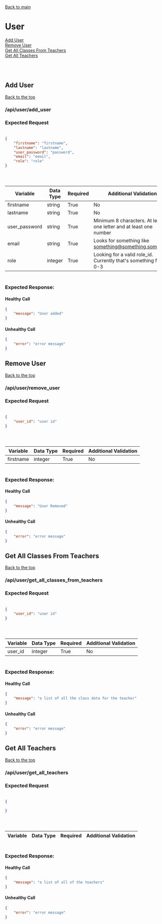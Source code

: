 [Back to main](../README.md)
# User
[Add User](#add-user)<br>
[Remove User](#remove-user)<br>
[Get All Classes From Teachers](#get-all-classes-from-teachers)<br>
[Get All Teachers](#get-all-teachers)<br>

<br><br>
## Add User
[Back to the top](#user)
### /api/user/add_user
### Expected Request<br><br>
```json
{
    "firstname": "firstname",
    "lastname": "lastname",
    "user_password": "password",
    "email": "email",
    "role": "role"
}
```
### <br>

| Variable      | Data Type | Required | Additional Validation                                              |
|---------------|-----------|----------|--------------------------------------------------------------------|
| firstname     | string    | True     | No                                                                 |
| lastname      | string    | True     | No                                                                 | 
| user_password | string    | True     | Minimum 8 characters.  At least one letter and at least one number |
| email         | string    | True     | Looks for something like something@something.something             |
| role          | integer   | True     | Looking for a valid role_id.  Currently that's something from 0-3  |

### <br>Expected Response:<br>
#### Healthy Call
```json 
{
    "message": "User added"
}
```
#### Unhealthy Call
```json 
{
    "error": "error message"
}
```

## Remove User
[Back to the top](#user)
### /api/user/remove_user
### Expected Request<br><br>
```json
{
    "user_id": "user id"
}
```
### <br>

| Variable      | Data Type | Required | Additional Validation                                              |
|---------------|-----------|----------|--------------------------------------------------------------------|
| firstname     | integer   | True     | No                                                                 |

### <br>Expected Response:<br>
#### Healthy Call
```json 
{
    "message": "User Removed"
}
```
#### Unhealthy Call
```json 
{
    "error": "error message"
}
```

## Get All Classes From Teachers
[Back to the top](#user)
### /api/user/get_all_classes_from_teachers
### Expected Request<br><br>
```json
{
    "user_id": "user id"
}
```
### <br>

| Variable | Data Type | Required | Additional Validation                                              |
|----------|-----------|----------|--------------------------------------------------------------------|
| user_id  | integer   | True     | No                                                                 |

### <br>Expected Response:<br>
#### Healthy Call
```json 
{
    "message": "a list of all the class data for the teacher"
}
```
#### Unhealthy Call
```json 
{
    "error": "error message"
}
```

## Get All Teachers
[Back to the top](#user)
### /api/user/get_all_teachers
### Expected Request<br><br>
```json
{
  
}
```
### <br>

| Variable | Data Type | Required | Additional Validation                                              |
|----------|-----------|----------|--------------------------------------------------------------------|

### <br>Expected Response:<br>
#### Healthy Call
```json 
{
    "message": "a list of all of the teachers"
}
```
#### Unhealthy Call
```json 
{
    "error": "error message"
}
```
